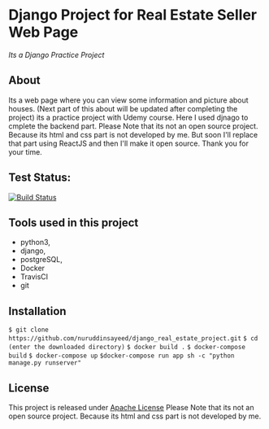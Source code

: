 # Django Project for Real Estate Seller Web Page

_Its a Django Practice Project_

## About

Its a web page where you can view some information and picture about houses. 
(Next part of this about will be updated after completing the project)
its a practice project with Udemy course. Here I used djnago to cmplete the backend part.
Please Note that its not an open source project. Because its html and css part is not developed by me.
But soon I'll replace that part using ReactJS and then
I'll make it open source.
Thank you for your time.

## Test Status:

[![Build Status](https://travis-ci.com/nuruddinsayeed/django_real_estate_project.svg?branch=main)](https://travis-ci.com/nuruddinsayeed/django_real_estate_project)

## Tools used in this project

- python3,
- django,
- postgreSQL,
- Docker
- TravisCI
- git


## Installation

`$ git clone https://github.com/nuruddinsayeed/django_real_estate_project.git`
`$ cd (enter the downloaded directory)`
`$ docker build .`
`$ docker-compose build`
`$ docker-compose up`
`$docker-compose run app sh -c "python manage.py runserver"`

## License

This project is released under [Apache License](https://www.apache.org/licenses/LICENSE-2.0)
Please Note that its not an open source project.
Because its html and css part is not developed by me.
